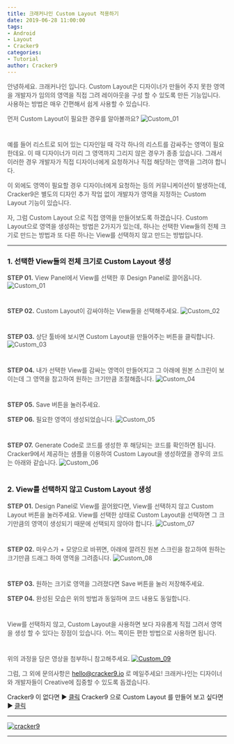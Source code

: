 ```yaml
---
title: 크래커나인 Custom Layout 적용하기
date: 2019-06-28 11:00:00
tags: 
- Android
- Layout
- Cracker9
categories:
- Tutorial
author: Cracker9
---
```

<span style="color:#4d4d4d">안녕하세요. 크래커나인 입니다.
Custom Layout은 디자이너가 만들어 주지 못한 영역을 개발자가 임의의 영역을 직접 그려 레이아웃을 구성 할 수 있도록 만든 기능입니다. 사용하는 방법은 매우 간편해서 쉽게 사용할 수 있습니다.

<span style="color:#4d4d4d">먼저 Custom Layout이 필요한 경우를 알아볼까요?
![Custom_01](/img/HowToUseCustom/01.jpg?raw=true)
#  

<span style="color:#4d4d4d">예를 들어 리스트로 되어 있는 디자인일 때 각각 하나의 리스트를 감싸주는 영역이 필요한데요. 이 때 디자이너가 미리 그 영역까지 그리지 않은 경우가 종종 있습니다. 그래서 이러한 경우 개발자가 직접 디자이너에게 요청하거나 직접 해당하는 영역을 그려야 합니다.

<span style="color:#4d4d4d">이 외에도 영역이 필요할 경우 디자이너에게 요청하는 등의 커뮤니케이션이 발생하는데, Cracker9은 별도의 디자인 추가 작업 없이 개발자가 영역을 지정하는 Custom Layout 기능이 있습니다.

<span style="color:#4d4d4d">자, 그럼 Custom Layout 으로 직접 영역을 만들어보도록 하겠습니다.
Custom Layout으로 영역을 생성하는 방법은 2가지가 있는데, 하나는 선택한 View들의 전체 크기로 만드는 방법과 또 다른 하나는 View를 선택하지 않고 만드는 방법입니다.
***
### 1. 선택한 View들의 전체 크기로 Custom Layout 생성
<span style="color:#4d4d4d">**STEP 01.** View Panel에서 View를 선택한 후 Design Panel로 끌어옵니다.
![Custom_01](/img/HowToUseCustom/03.gif?raw=true)
#  

<span style="color:#4d4d4d">**STEP 02.** Custom Layout이 감싸야하는 View들을 선택해주세요.
![Custom_02](/img/HowToUseCustom/04.jpg?raw=true)
#  

<span style="color:#4d4d4d">**STEP 03.** 상단 툴바에 보시면 Custom Layout을 만들어주는 버튼을 클릭합니다.
![Custom_03](/img/HowToUseCustom/02.jpg?raw=true)
#  

<span style="color:#4d4d4d">**STEP 04.** 내가 선택한 View를 감싸는 영역이 만들어지고 그 아래에 원본 스크린이 보이는데 그 영역을 참고하여 원하는 크기만큼 조절해줍니다.
![Custom_04](/img/HowToUseCustom/06.gif?raw=true)
#  

<span style="color:#4d4d4d">**STEP 05.** Save 버튼을 눌러주세요.

<span style="color:#4d4d4d">**STEP 06.** 필요한 영역이 생성되었습니다.
![Custom_05](/img/HowToUseCustom/07.jpg?raw=true)
#  

<span style="color:#4d4d4d">**STEP 07.** Generate Code로 코드를 생성한 후 해당되는 코드를 확인하면 됩니다. Cracker9에서 제공하는 샘플을 이용하여 Custom Layout을 생성하였을 경우의 코드는 아래와 같습니다.
![Custom_06](/img/HowToUseCustom/08.jpg?raw=true)
#  

### 2. View를 선택하지 않고 Custom Layout 생성

<span style="color:#4d4d4d">**STEP 01.** Design Panel로 View를 끌어왔다면, View를 선택하지 않고 Custom Layout 버튼을 눌러주세요. View를 선택한 상태로 Custom Layout을 선택하면 그 크기만큼의 영역이 생성되기 때문에 선택되지 않아야 합니다.
![Custom_07](/img/HowToUseCustom/09.jpg?raw=true)
#  

<span style="color:#4d4d4d">**STEP 02.** 마우스가 + 모양으로 바뀌면, 아래에 깔려진 원본 스크린을 참고하여 원하는 크기만큼 드래그 하여 영역을 그려줍니다.
![Custom_08](/img/HowToUseCustom/10.jpg?raw=true)
#  

<span style="color:#4d4d4d">**STEP 03.** 원하는 크기로 영역을 그려졌다면 Save 버튼을 눌러 저장해주세요.

<span style="color:#4d4d4d">**STEP 04.** 완성된 모습은 위의 방법과 동일하며 코드 내용도 동일합니다.
#  

<span style="color:#4d4d4d">View를 선택하지 않고, Custom Layout을 사용하면 보다 자유롭게 직접 그려서 영역을 생성 할 수 있다는 장점이 있습니다. 어느 쪽이든 편한 방법으로 사용하면 됩니다.
#  

<span style="color:#4d4d4d">위의 과정을 담은 영상을 첨부하니 참고해주세요.
[![Custom_09](/img/HowToUseCustom/v06.jpg?raw=true)](https://youtu.be/s0UQzVVRk_c)

<span style="color:#4d4d4d">그럼, 그 외에 문의사항은 [hello@cracker9.io](helloo@cracker9.io) 로 메일주세요!
크래커나인는 디자이너와 개발자들이 Creative에 집중할 수 있도록 돕겠습니다.

Cracker9 이 없다면 ▶ [클릭](http://cracker9.io/#skip-downloads)
Cracker9 으로 Custom Layout 를 만들어 보고 싶다면  ▶ [클릭](https://release.cracker9.io/code-snippet/artboards/ed96f4fe-8ad0-41f8-96b3-c7f4395eb7a5)

_____
 <a href="http://www.cracker9.io?utm_medium=cpc&utm_source=blog_origin&utm_campaign=0.11.x&utm_content=How_to_use_Custom" onclick="gtag('event', 'button click', {'event_category': 'Homepage','event_label': 'How to Use Custom'});">![cracker9](/img/Logo/Cracker9_Symbollogo.png?raw=true)</a>
_____